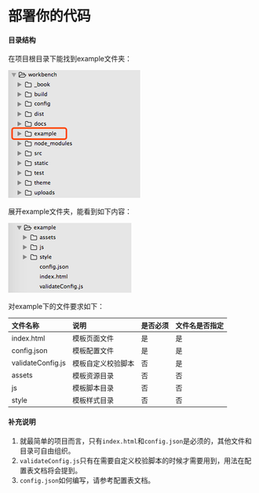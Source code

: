 # 部署你的代码

#### 目录结构

在项目根目录下能找到example文件夹：

![](../images/example-deploy.png)

展开example文件夹，能看到如下内容：

![](../images/example-deploy-2.png)

对example下的文件要求如下：

文件名称 | 说明 | 是否必须 | 文件名是否指定
:-----  | :-- | :-----  | :-------
index.html | 模板页面文件 | 是 | 是
config.json | 模板配置文件 | 是 | 是
validateConfig.js | 模板自定义校验脚本 | 否 | 是
assets  | 模板资源目录 | 否 | 否
js    | 模板脚本目录  | 否 | 否
style | 模板样式目录 | 否  | 否

#### 补充说明

1. 就最简单的项目而言，只有`index.html`和`config.json`是必须的，其他文件和目录可自由组织。
2. `validateConfig.js`只有在需要自定义校验脚本的时候才需要用到，用法在配置表文档将会提到。
3. `config.json`如何编写，请参考配置表文档。